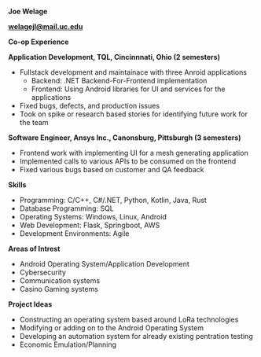**Joe Welage**

**welagejl@mail.uc.edu**

**Co-op Experience**

**Application Development, TQL, Cincinnnati, Ohio (2 semesters)**
  -  Fullstack development and maintainace with three Anroid applications
     - Backend: .NET Backend-For-Frontend implementation
     - Frontend: Using Android libraries for UI and services for the applications
  -  Fixed bugs, defects, and production issues
  -  Took on spike or research based stories for identifying future work for the team

**Software Engineer, Ansys Inc., Canonsburg, Pittsburgh (3 semesters)**
  - Frontend work with implementing UI for a mesh generating application 
  - Implemented calls to various APIs to be consumed on the frontend
  - Fixed various bugs based on customer and QA feedback

**Skills**
  -  Programming: C/C++, C#/.NET, Python, Kotlin, Java, Rust
  -  Database Programming: SQL
  -  Operating Systems: Windows, Linux, Android
  -  Web Development: Flask, Springboot, AWS
  -  Development Environments: Agile 

**Areas of Intrest**
  - Android Operating System/Application Development
  - Cybersecurity
  - Communication systems
  - Casino Gaming systems

**Project Ideas** 
  - Constructing an operating system based around LoRa technologies 
  - Modifying or adding on to the Android Operating System
  - Developing an automation system for already existing pentration testing
  - Economic Emulation/Planning
